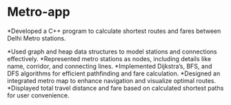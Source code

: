 # Metro-app
*Developed a C++ program to calculate shortest routes and fares between Delhi Metro stations.

*Used graph and heap data structures to model stations and connections effectively.
*Represented metro stations as nodes, including details like name, corridor, and connecting lines.
*Implemented Dijkstra’s, BFS, and DFS algorithms for efficient pathfinding and fare calculation.
*Designed an integrated metro map to enhance navigation and visualize optimal routes.
*Displayed total travel distance and fare based on calculated shortest paths for user convenience.
